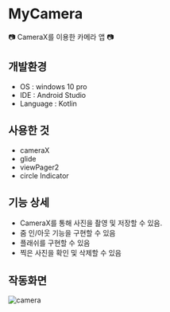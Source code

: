 # MyCamera
📷 CameraX를 이용한 카메라 앱 📷 

## 개발환경
* OS : windows 10 pro
* IDE : Android Studio
* Language : Kotlin

## 사용한 것
* cameraX
* glide
* viewPager2
* circle Indicator

## 기능 상세
* CameraX를 통해 사진을 촬영 및 저장할 수 있음.
* 줌 인/아웃 기능을 구현할 수 있음
* 플래쉬를 구현할 수 있음
* 찍은 사진을 확인 및 삭제할 수 있음

## 작동화면
![camera](https://user-images.githubusercontent.com/62370144/169245978-696bf6b5-0261-42b6-8f85-54079e85bc77.png)
